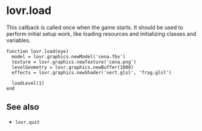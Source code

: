 <!--
category: callback
-->

lovr.load
===

This callback is called once when the game starts.  It should be used to perform initial setup work,
like loading resources and initializing classes and variables.

    function lovr.load(eye)
      model = lovr.graphics.newModel('cena.fbx')
      texture = lovr.graphics.newTexture('cena.png')
      levelGeometry = lovr.graphics.newBuffer(1000)
      effects = lovr.graphics.newShader('vert.glsl', 'frag.glsl')

      loadLevel(1)
    end

See also
---

- `lovr.quit`
